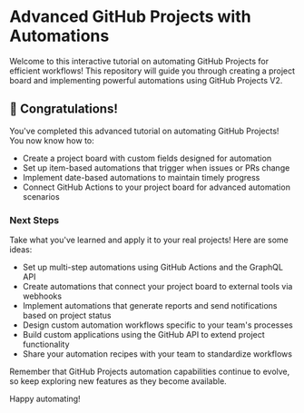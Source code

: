 
# Advanced GitHub Projects with Automations

Welcome to this interactive tutorial on automating GitHub Projects for efficient workflows! This repository will guide you through creating a project board and implementing powerful automations using GitHub Projects V2.

## 🎉 Congratulations!

You've completed this advanced tutorial on automating GitHub Projects! You now know how to:

- Create a project board with custom fields designed for automation
- Set up item-based automations that trigger when issues or PRs change
- Implement date-based automations to maintain timely progress
- Connect GitHub Actions to your project board for advanced automation scenarios

### Next Steps

Take what you've learned and apply it to your real projects! Here are some ideas:

- Set up multi-step automations using GitHub Actions and the GraphQL API
- Create automations that connect your project board to external tools via webhooks
- Implement automations that generate reports and send notifications based on project status
- Design custom automation workflows specific to your team's processes
- Build custom applications using the GitHub API to extend project functionality
- Share your automation recipes with your team to standardize workflows

Remember that GitHub Projects automation capabilities continue to evolve, so keep exploring new features as they become available.

Happy automating!
